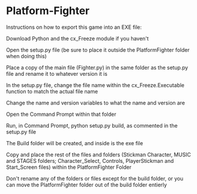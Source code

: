 # Platform-Fighter

Instructions on how to export this game into an EXE file:

Download Python and the cx_Freeze module if you haven't

Open the setup.py file (be sure to place it outside the PlatformFighter folder when doing this)

Place a copy of the main file (Fighter.py) in the same folder as the setup.py file and rename it to whatever version it is

In the setup.py file, change the file name within the cx_Freeze.Executable function to match the actual file name

Change the name and version variables to what the name and version are

Open the Command Prompt within that folder

Run, in Command Prompt, python setup.py build, as commented in the setup.py file

The Build folder will be created, and inside is the exe file

Copy and place the rest of the files and folders (Stickman Character, MUSIC and STAGES folders; Character_Select, Controls, PlayerStickman and Start_Screen files) within the PlatformFighter Folder

Don't rename any of the folders or files except for the build folder, or you can move the PlatformFighter folder out of the build folder entierly
